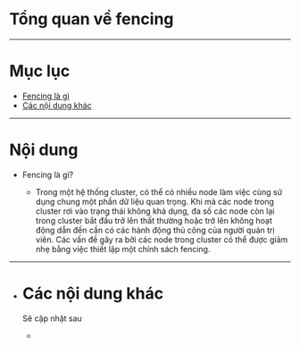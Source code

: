 # Tổng quan về fencing
 

___


# Mục lục

+ [Fencing là gì](#whatis)
+ [Các nội dung khác](#others-content)


___

# Nội dung

+  <a name="whatis">Fencing là gì?</a>

	- Trong một hệ thống cluster, có thể có nhiều node làm việc cùng sử dụng chung một phần dữ liệu quan trọng. Khi mà các node trong cluster rơi vào trạng thái không khả dụng, đa số các node còn lại trong cluster bắt đầu trở lên thất thường hoặc trở lên không hoạt động  dẫn đến cần có các hành động thủ công của người quản trị viên. Các vấn đề gây ra bởi các node trong cluster có thể được giảm nhẹ bằng việc thiết lập một chính sách fencing.
___

- # <a name="others-content">Các nội dung khác</a>

	Sẽ cập nhật sau
	+ [](#)
